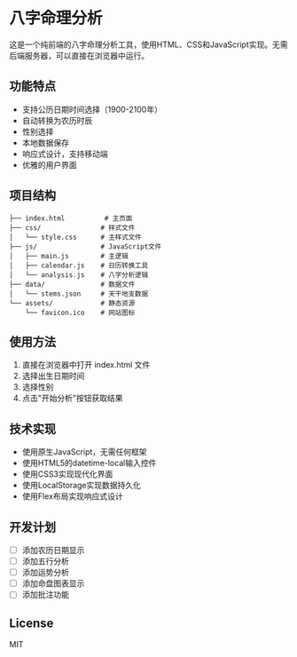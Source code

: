 # 八字命理分析

这是一个纯前端的八字命理分析工具，使用HTML、CSS和JavaScript实现。无需后端服务器，可以直接在浏览器中运行。

## 功能特点

- 支持公历日期时间选择（1900-2100年）
- 自动转换为农历时辰
- 性别选择
- 本地数据保存
- 响应式设计，支持移动端
- 优雅的用户界面

## 项目结构

```
├── index.html          # 主页面
├── css/               # 样式文件
│   └── style.css      # 主样式文件
├── js/                # JavaScript文件
│   ├── main.js        # 主逻辑
│   ├── calendar.js    # 日历转换工具
│   └── analysis.js    # 八字分析逻辑
├── data/              # 数据文件
│   └── stems.json     # 天干地支数据
└── assets/            # 静态资源
    └── favicon.ico    # 网站图标
```

## 使用方法

1. 直接在浏览器中打开 index.html 文件
2. 选择出生日期时间
3. 选择性别
4. 点击"开始分析"按钮获取结果

## 技术实现

- 使用原生JavaScript，无需任何框架
- 使用HTML5的datetime-local输入控件
- 使用CSS3实现现代化界面
- 使用LocalStorage实现数据持久化
- 使用Flex布局实现响应式设计

## 开发计划

- [ ] 添加农历日期显示
- [ ] 添加五行分析
- [ ] 添加运势分析
- [ ] 添加命盘图表显示
- [ ] 添加批注功能

## License

MIT 